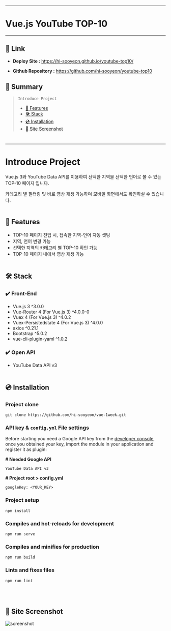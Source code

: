 ---
Vue.js YouTube TOP-10
===
***

## 🔗 Link
- **Deploy Site :** https://hi-sooyeon.github.io/youtube-top10/


- **Github Repository :** https://github.com/hi-sooyeon/youtube-top10


## 📖 Summary
> ```Introduce Project```
>  - [📌 Features](#-features)
>  - [🛠 Stack](#-stack)
>  - [💿 Installation](#-installation)
>  - [📸 Site Screenshot](#-site-screenshot)
#
* * *
#
# Introduce Project
 Vue.js 3와 YouTube Data API를 이용하여 선택한 지역을 선택한 언어로 볼 수 있는 TOP-10 페이지 입니다.

카테고리 별 필터링 및 바로 영상 재생 가능하며 모바일 화면에서도 확인하실 수 있습니다.
<br><br/>
## 📌 Features
- TOP-10 페이지 진입 시, 접속한 지역-언어 자동 셋팅
- 지역, 언어 변경 가능
- 선택한 지역의 카테고리 별 TOP-10 확인 가능
- TOP-10 페이지 내에서 영상 재생 가능
  <br><br/>
## 🛠 Stack
### ✔️ Front-End
- Vue.js 3 ^3.0.0
- Vue-Router 4 (For Vue.js 3) ^4.0.0-0
- Vuex 4 (For Vue.js 3) ^4.0.2
- Vuex-Persistedstate 4 (For Vue.js 3) ^4.0.0
- axios ^0.21.1
- Bootstrap ^5.0.2
- vue-cli-plugin-yaml ^1.0.2

### ✔️ Open API
- YouTube Data API v3
<br><br/>
## 💿 Installation

### Project clone
```
git clone https://github.com/hi-sooyeon/vue-1week.git
```

### API key & `config.yml` File settings
Before starting you need a Google API key from the [developer console](http://console.developers.google.com/), once you obtained your key, import the module in your application and register it as plugin:

**# Needed Google API**
```
YouTube Data API v3
```

**# Project root > config.yml**
```
googleKey: <YOUR_KEY>
```

### Project setup
```
npm install
```

### Compiles and hot-reloads for development
```
npm run serve
```

### Compiles and minifies for production
```
npm run build
```

### Lints and fixes files
```
npm run lint
```
<br><br/>
## 📸 Site Screenshot
![screenshot](https://raw.githubusercontent.com/hi-sooyeon/youtube-top10/master/youtube-top10.png)
